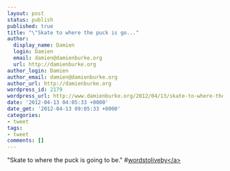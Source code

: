 ```yaml
---
layout: post
status: publish
published: true
title: "\"Skate to where the puck is go..."
author:
  display_name: Damien
  login: Damien
  email: damien@damienburke.org
  url: http://damienburke.org
author_login: Damien
author_email: damien@damienburke.org
author_url: http://damienburke.org
wordpress_id: 2179
wordpress_url: http://www.damienburke.org/2012/04/13/skate-to-where-the-puck-is-go/
date: '2012-04-13 04:05:33 +0000'
date_gmt: '2012-04-13 09:05:33 +0000'
categories:
- tweet
tags:
- tweet
comments: []
---
```

<p>"Skate to where the puck is going to be." #<a href="http:&#47;&#47;search.twitter.com&#47;search?q=%23wordstoliveby" class="aktt_hashtag">wordstoliveby<&#47;a></p>
